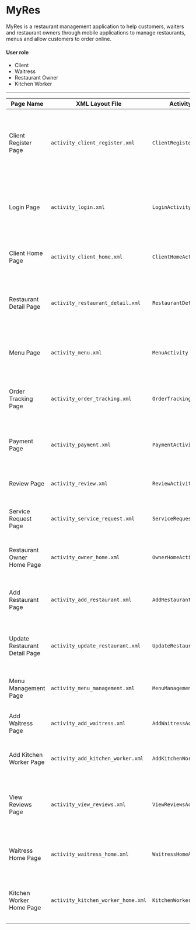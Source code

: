 # MyRes
MyRes is a restaurant management application to help customers, waiters and restaurant owners through mobile applications to manage restaurants, menus and allow customers to order online.

#### User role
- Client
- Waitress
- Restaurant Owner
- Kitchen Worker

---

| Page Name          | XML Layout File                   | Activity Name                | Purpose                                                        |
|--------------------|-----------------------------------|------------------------------|----------------------------------------------------------------|
| Client Register Page| `activity_client_register.xml`     | `ClientRegisterActivity`      | Client registration, including form fields for name, phone, gender, email, and password |
| Login Page         | `activity_login.xml`               | `LoginActivity`              | Login page with email, password fields, and role selection, redirects to respective home page |
| Client Home Page   | `activity_client_home.xml`         | `ClientHomeActivity`         | Displays restaurant list with search and sorting options       |
| Restaurant Detail Page| `activity_restaurant_detail.xml` | `RestaurantDetailActivity`   | Shows restaurant details including navigation and menu buttons |
| Menu Page          | `activity_menu.xml`                | `MenuActivity`               | Displays menu items, allows adding notes and placing orders    |
| Order Tracking Page| `activity_order_tracking.xml`      | `OrderTrackingActivity`      | Displays order status and preparation time countdown           |
| Payment Page       | `activity_payment.xml`             | `PaymentActivity`            | Simulates payment functionality and shows total order price    |
| Review Page        | `activity_review.xml`              | `ReviewActivity`             | Allows clients to leave reviews after payment                  |
| Service Request Page| `activity_service_request.xml`    | `ServiceRequestActivity`     | Allows clients to request service, notifies waitresses         |
| Restaurant Owner Home Page| `activity_owner_home.xml`   | `OwnerHomeActivity`          | Restaurant owner home page with management functionalities     |
| Add Restaurant Page| `activity_add_restaurant.xml`      | `AddRestaurantActivity`      | Form for adding restaurant details and building menu           |
| Update Restaurant Detail Page| `activity_update_restaurant.xml`| `UpdateRestaurantActivity` | Allows restaurant owners to update restaurant details          |
| Menu Management Page| `activity_menu_management.xml`    | `MenuManagementActivity`     | Allows adding, updating, or deleting menu items                |
| Add Waitress Page  | `activity_add_waitress.xml`        | `AddWaitressActivity`        | Form for creating a new waitress account                       |
| Add Kitchen Worker Page| `activity_add_kitchen_worker.xml`| `AddKitchenWorkerActivity`  | Form for creating a new kitchen worker account                 |
| View Reviews Page  | `activity_view_reviews.xml`        | `ViewReviewsActivity`        | Allows restaurant owners to view client reviews and contact information |
| Waitress Home Page | `activity_waitress_home.xml`       | `WaitressHomeActivity`       | Waitress home page with order list and service request notifications |
| Kitchen Worker Home Page| `activity_kitchen_worker_home.xml`| `KitchenWorkerHomeActivity`| Kitchen worker home page with order list and status updates    |
